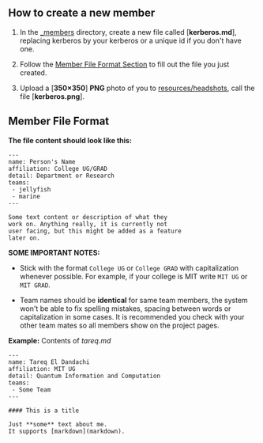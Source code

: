 ## How to create a new member

1. In the [\_members](../_members) directory, create a new file called [**kerberos.md**], replacing kerberos by your kerberos or a unique id if you don't have one.

2. Follow the [Member File Format Section](#Member_File_Format) to fill out the file you just created.

3. Upload a [**350×350**] **PNG** photo of you to [resources/headshots](../resources/headshots), call the file [**kerberos.png**].

## Member File Format

**The file content should look like this:**

```liquid
---
name: Person's Name
affiliation: College UG/GRAD
detail: Department or Research
teams:
 - jellyfish
 - marine
---

Some text content or description of what they
work on. Anything really, it is currently not
user facing, but this might be added as a feature
later on.
```

**SOME IMPORTANT NOTES:**

 - Stick with the format `College UG` or `College GRAD` with capitalization whenever possible. For example, if your college is MIT write `MIT UG` or `MIT GRAD`.

 - Team names should be **identical** for same team members, the system won't be able to fix spelling mistakes, spacing between words or capitalization in some cases. It is recommended you check with your other team mates so all members show on the project pages.

**Example:** Contents of *tareq.md*

```liquid
---
name: Tareq El Dandachi
affiliation: MIT UG
detail: Quantum Information and Computation
teams:
 - Some Team
---

#### This is a title

Just **some** text about me.
It supports [markdown](markdown).
```
